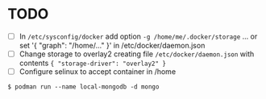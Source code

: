 # TODO

- [ ] In `/etc/sysconfig/docker` add option `-g /home/me/.docker/storage` ...
      or set '{ "graph": "/home/..." }' in /etc/docker/daemon.json
- [ ] Change storage to overlay2 creating file `/etc/docker/daemon.json` with
      contents `{ "storage-driver": "overlay2" }`
- [ ] Configure selinux to accept container in /home

```
$ podman run --name local-mongodb -d mongo
```

